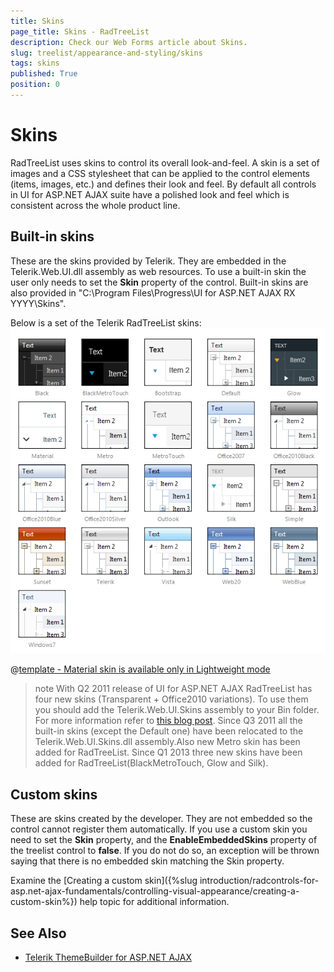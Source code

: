 ```yaml
---
title: Skins
page_title: Skins - RadTreeList
description: Check our Web Forms article about Skins.
slug: treelist/appearance-and-styling/skins
tags: skins
published: True
position: 0
---
```


# Skins



RadTreeList uses skins to control its overall look-and-feel. A skin is a set of images and a CSS stylesheet that can be applied to the control elements (items, images, etc.) and defines their look and feel. By default all controls in UI for ASP.NET AJAX suite have a polished look and feel which is consistent across the whole product line.

## Built-in skins

These are the skins provided by Telerik. They are embedded in the Telerik.Web.UI.dll assembly as web resources. To use a built-in skin the user only needs to set the **Skin** property of the control. Built-in skins are also provided in "C:\Program Files\Progress\UI for ASP.NET AJAX RX YYYY\Skins".

Below is a set of the Telerik RadTreeList skins:
![RadTreeList Skins](images/treelist-skins.png) 


 @[template - Material skin is available only in Lightweight mode](/_templates/common/skins-notes.md#material-only-in-lightweight) 



>note With Q2 2011 release of UI for ASP.NET AJAX RadTreeList has four new skins (Transparent + Office2010 variations). To use them you should add the Telerik.Web.UI.Skins assembly to your Bin folder. For more information refer to [this blog post](https://blogs.telerik.com/aspnet-ajax/posts/11-07-05/new-telerik-ajax-skins-assembly.aspx).
>Since Q3 2011 all the built-in skins (except the Default one) have been relocated to the Telerik.Web.UI.Skins.dll assembly.Also new Metro skin has been added for RadTreeList.
>Since Q1 2013 three new skins have been added for RadTreeList(BlackMetroTouch, Glow and Silk).
>


## Custom skins

These are skins created by the developer. They are not embedded so the control cannot register them automatically. If you use a custom skin you need to set the **Skin** property, and the **EnableEmbeddedSkins** property of the treelist control to **false**. If you do not do so, an exception will be thrown saying that there is no embedded skin matching the Skin property.

Examine the [Creating a custom skin]({%slug introduction/radcontrols-for-asp.net-ajax-fundamentals/controlling-visual-appearance/creating-a-custom-skin%}) help topic for additional information.


## See Also

 * [Telerik ThemeBuilder for ASP.NET AJAX](https://themebuilder.telerik.com/)

